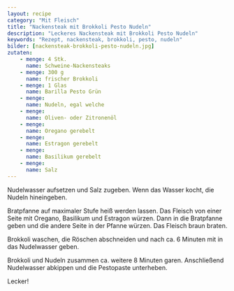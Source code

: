 ```yaml
---
layout: recipe
category: "Mit Fleisch"
title: "Nackensteak mit Brokkoli Pesto Nudeln"
description: "Leckeres Nackensteak mit Brokkoli Pesto Nudeln"
keywords: "Rezept, nackensteak, brokkoli, pesto, nudeln"
bilder: [nackensteak-brokkoli-pesto-nudeln.jpg]
zutaten:
    - menge: 4 Stk.
      name: Schweine-Nackensteaks
    - menge: 300 g
      name: frischer Brokkoli
    - menge: 1 Glas
      name: Barilla Pesto Grün
    - menge: 
      name: Nudeln, egal welche
    - menge: 
      name: Oliven- oder Zitronenöl
    - menge: 
      name: Oregano gerebelt
    - menge: 
      name: Estragon gerebelt
    - menge: 
      name: Basilikum gerebelt
    - menge: 
      name: Salz
---
```

Nudelwasser aufsetzen und Salz zugeben. Wenn das Wasser kocht, die Nudeln hineingeben.

Bratpfanne auf maximaler Stufe heiß werden lassen. Das Fleisch von einer Seite mit Oregano, Basilikum und Estragon würzen. Dann in die Bratpfanne geben und die andere Seite in der Pfanne würzen. Das Fleisch braun braten.

Brokkoli waschen, die Röschen abschneiden und nach ca. 6 Minuten mit in das Nudelwasser geben.

Brokkoli und Nudeln zusammen ca. weitere 8 Minuten garen. Anschließend Nudelwasser abkippen und die Pestopaste unterheben.

Lecker!
